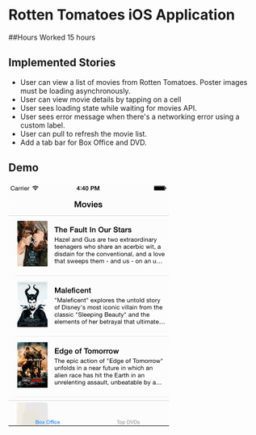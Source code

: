 Rotten Tomatoes iOS Application
===============================

##Hours Worked
15 hours

Implemented Stories
-------------------
   * User can view a list of movies from Rotten Tomatoes.  Poster images must be loading asynchronously.
   * User can view movie details by tapping on a cell
   * User sees loading state while waiting for movies API.
   * User sees error message when there's a networking error using a custom label.
   * User can pull to refresh the movie list.
   * Add a tab bar for Box Office and DVD.

Demo
----
![demo](demo.gif "Rotten Tomatoes Demo")

